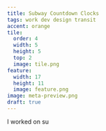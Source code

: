 ```yaml
---
title: Subway Countdown Clocks
tags: work dev design transit
accent: orange
tile:
  order: 4
  width: 5
  height: 5
  top: 2
  image: tile.png
feature:
  width: 17
  height: 11
  image: feature.png
image: meta-preview.png
draft: true
---
```


I worked on su
